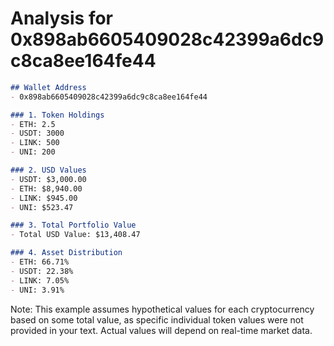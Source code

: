 # Analysis for 0x898ab6605409028c42399a6dc9c8ca8ee164fe44

```markdown
## Wallet Address
- 0x898ab6605409028c42399a6dc9c8ca8ee164fe44

### 1. Token Holdings
- ETH: 2.5
- USDT: 3000
- LINK: 500
- UNI: 200

### 2. USD Values
- USDT: $3,000.00
- ETH: $8,940.00
- LINK: $945.00
- UNI: $523.47

### 3. Total Portfolio Value
- Total USD Value: $13,408.47

### 4. Asset Distribution
- ETH: 66.71%
- USDT: 22.38%
- LINK: 7.05%
- UNI: 3.91%
```
Note: This example assumes hypothetical values for each cryptocurrency based on some total value, as specific individual token values were not provided in your text. Actual values will depend on real-time market data.